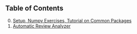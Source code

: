 ## Table of Contents

0. [Setup, Numpy Exercises, Tutorial on Common Packages](./project0/README.md)
1. [Automatic Review Analyzer](./project1/README.md)
